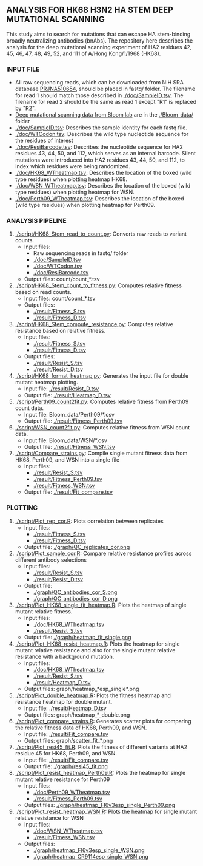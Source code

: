 ## ANALYSIS FOR HK68 H3N2 HA STEM DEEP MUTATIONAL SCANNING
This study aims to search for mutations that can escape HA stem-binding broadly neutralizing antibodies (bnAbs). The repository here describes the analysis for the deep mutational scanning experiment of HA2 residues 42, 45, 46, 47, 48, 49, 52, and 111 of A/Hong Kong/1/1968 (HK68).

### INPUT FILE
* All raw sequencing reads, which can be downloaded from NIH SRA database [PRJNA510654](https://www.ncbi.nlm.nih.gov/bioproject/PRJNA510654), should be placed in fastq/ folder. The filename for read 1 should match those described in [./doc/SampleID.tsv](./doc/SampleID.tsv). The filename for read 2 should be the same as read 1 except "R1" is replaced by "R2".
* [Deep mutational scanning data from Bloom lab](https://github.com/jbloomlab/HA\_stalkbnAb\_MAP) are in the [./Bloom\_data/](./Bloom\_data/) folder
* [./doc/SampleID.tsv](./doc/SampleID.tsv): Describes the sample identity for each fastq file.
* [./doc/WTCodon.tsv](./doc/WTCodon.tsv): Describes the wild type nucleotide sequence for the residues of interest
* [./doc/ResiBarcode.tsv](./doc/ResiBarcode.tsv): Describes the nucleotide sequence for HA2 residues 43, 44, 50, and 112, which serves as an internal barcode. Silent mutations were introduced into HA2 residues 43, 44, 50, and 112, to index which residues were being randomized. 
* [./doc/HK68\_WTheatmap.tsv](./doc/HK68\_WTheatmap.tsv): Describes the location of the boxed (wild type residues) when plotting heatmap HK68.
* [./doc/WSN\_WTheatmap.tsv](./doc/WSN\_WTheatmap.tsv): Describes the location of the boxed (wild type residues) when plotting heatmap for WSN.
* [./doc/Perth09\_WTheatmap.tsv](./doc/Perth09\_WTheatmap.tsv): Describes the location of the boxed (wild type residues) when plotting heatmap for Perth09.

### ANALYSIS PIPELINE
1. [./script/HK68\_Stem\_read\_to\_count.py](./script/HK68_Stem_read_to_count.py): Converts raw reads to variant counts.
    - Input files: 
      - Raw sequencing reads in fastq/ folder
      - [./doc/SampleID.tsv](./doc/SampleID.tsv)
      - [./doc/WTCodon.tsv](./doc/WTCodon.tsv)
      - [./doc/ResiBarcode.tsv](./doc/ResiBarcode.tsv)
    - Output files: count/count\_\*.tsv
2. [./script/HK68\_Stem\_count\_to\_fitness.py](./script/HK68_Stem_count_to_fitness.py): Computes relative fitness based on read counts.
    - Input files: count/count\_\*.tsv
    - Output files:
      - [./result/Fitness\_S.tsv](./result/Fitness\_S.tsv)
      - [./result/Fitness\_D.tsv](./result/Fitness\_D.tsv)
3. [./script/HK68\_Stem\_compute\_resistance.py](./script/HK68\_Stem\_compute\_resistance.py): Computes relative resistance based on relative fitness.
    - Input files:
      - [./result/Fitness\_S.tsv](./result/Fitness\_S.tsv)
      - [./result/Fitness\_D.tsv](./result/Fitness\_D.tsv)
    - Output files:
      - [./result/Resist\_S.tsv](./result/Resist\_S.tsv)
      - [./result/Resist\_D.tsv](./result/Resist\_D.tsv)
4. [./script/HK68\_format\_heatmap.py](./script/HK68\_format\_heatmap.py): Generates the input file for double mutant heatmap plotting.
    - Input file: [./result/Resist\_D.tsv](./result/Resist\_D.tsv)
    - Output file: [./result/Heatmap\_D.tsv](./result/Heatmap\_D.tsv)
5. [./script/Perth09\_count2fit.py](./script/Perth09\_count2fit.py): Computes relative fitness from Perth09 count data.
    - Input file: Bloom\_data/Perth09\/\*.csv
    - Output file: [./result/Fitness\_Perth09.tsv](./result/Fitness\_Perth09.tsv)
6. [./script/WSN\_count2fit.py](./script/WSN\_count2fit.py): Computes relative fitness from WSN count data.
    - Input file: Bloom\_data/WSN/\*.csv
    - Output file: [./result/Fitness\_WSN.tsv](./result/Fitness\_WSN.tsv)
7. [./script/Compare\_strains.py](./script/Compare\_strains.py): Compile single mutant fitness data from HK68, Perth09, and WSN into a single file
    - Input files:
      - [./result/Resist\_S.tsv](./result/Resist\_S.tsv)
      - [./result/Fitness\_Perth09.tsv](./result/Fitness\_Perth09.tsv)
      - [./result/Fitness\_WSN.tsv](./result/Fitness\_WSN.tsv)
    - Output file: [./result/Fit\_compare.tsv](./result/Fit\_compare.tsv)

### PLOTTING
1. [./script/Plot\_rep\_cor.R](./script/Plot\_rep\_cor.R): Plots correlation between replicates 
    - Input files: 
      - [./result/Fitness\_S.tsv](./result/Fitness\_S.tsv)
      - [./result/Fitness\_D.tsv](./result/Fitness\_D.tsv)
    - Output file: [./graph/QC\_replicates\_cor.png](./graph/QC\_replicates\_cor.png)
2. [./script/Plot\_sample\_cor.R](./script/Plot\_sample\_cor.R): Compare relative resistance profiles across different antibody selections
   - Input files: 
      - [./result/Resist\_S.tsv](./result/Resist\_S.tsv)
      - [./result/Resist\_D.tsv](./result/Resist\_D.tsv)
   - Output file: 
      - [./graph/QC\_antibodies\_cor\_S.png](./graph/QC\_antibodies\_cor\_S.png)
      - [./graph/QC\_antibodies\_cor\_D.png](./graph/QC\_antibodies\_cor\_D.png)
3. [./script/Plot\_HK68\_single\_fit\_heatmap.R](./script/Plot\_HK68\_single\_fit\_heatmap.R): Plots the heatmap of single mutant relative fitness.
    - Input files:
      - [./doc/HK68\_WTheatmap.tsv](./doc/HK68\_WTheatmap.tsv)
      - [./result/Resist\_S.tsv](./result/Resist\_S.tsv)
    - Output file: [./graph/heatmap\_fit\_single.png](./graph/heatmap\_fit\_single.png)
4. [./script/Plot\_HK68\_resist\_heatmap.R](./script/Plot\_HK68\_resist\_heatmap.R): Plots the heatmap for single mutant relative resistance and also for the single mutant relative resistance with a background mutation.
    - Input files:
      - [./doc/HK68\_WTheatmap.tsv](./doc/HK68\_WTheatmap.tsv)
      - [./result/Resist\_S.tsv](./result/Resist\_S.tsv)
      - [./result/Heatmap\_D.tsv](./result/Heatmap\_D.tsv)
    - Output files: graph/heatmap\_\*esp\_single\*.png
5. [./script/Plot\_double\_heatmap.R](./script/Plot\_double\_heatmap.R): Plots the fitness heatmap and resistance heatmap for double mutant.
    - Input file: [./result/Heatmap\_D.tsv](./result/Heatmap\_D.tsv)
    - Output files: graph/heatmap\_\*\_double.png
6. [./script/Plot\_compare\_strains.R](./script/Plot\_compare\_strains.R): Generates scatter plots for comparing the relative fitness data of HK68, Perth09, and WSN.
    - Input file: [./result/Fit\_compare.tsv](./result/Fit\_compare.tsv)
    - Output files: graph/scatter\_fit\_\*.png
7. [./script/Plot\_resi45\_fit.R](./script/Plot\_resi45\_fit.R): Plots the fitness of different variants at HA2 residue 45 for HK68, Perth09, and WSN. 
    - Input file: [./result/Fit\_compare.tsv](./result/Fit\_compare.tsv)
    - Output file: [./graph/resi45\_fit.png](./graph/resi45\_fit.png)
8. [./script/Plot\_resist\_heatmap\_Perth09.R](./script/Plot\_resist\_heatmap\_Perth09.R): Plots the heatmap for single mutant relative resistance for Perth09
    - Input files:
      - [./doc/Perth09\_WTheatmap.tsv](./doc/Perth09\_WTheatmap.tsv)
      - [./result/Fitness\_Perth09.tsv](./result/Fitness\_Perth09.tsv)
    - Output files: [./graph/heatmap\_FI6v3esp\_single\_Perth09.png](./graph/heatmap\_FI6v3esp\_single\_Perth09.png)
9. [./script/Plot\_resist\_heatmap\_WSN.R](./script/Plot\_resist\_heatmap\_WSN.R): Plots the heatmap for single mutant relative resistance for WSN
    - Input files:
      - [./doc/WSN\_WTheatmap.tsv](./doc/WSN\_WTheatmap.tsv)
      - [./result/Fitness\_WSN.tsv](./result/Fitness\_WSN.tsv)
    - Output files:
      - [./graph/heatmap\_FI6v3esp\_single\_WSN.png](./graph/heatmap\_FI6v3esp\_single\_WSN.png)
      - [./graph/heatmap\_CR9114esp\_single\_WSN.png](./graph/heatmap\_CR9114esp\_single\_WSN.png)
